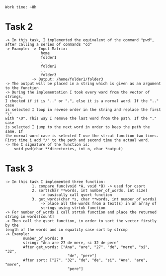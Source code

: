     Work time: ~8h

# Task 2

    -> In this task, I implemented the equivalent of the command "pwd",
    after calling a series of commands "cd"
    -> Example: -> Input Matrix:
                    home
                    folder1
                    .
                    folder2
                    ..
                    folder3
                -> Output: /home/folder1/folder3
    -> The output will be placed in a string which is given as an argument
    to the function
    -> During the implementation I took every word from the vector of strings, 
    I checked if it is ".." or ".", else it is a normal word. If the ".." case
    is selected I loop in revese order in the string and replace the first "\"
    with "\0". This way I remove the last word from the path. If the "." case
    is selected I jump to the next word in order to keep the path the same. If
    the normal word case is selected I use the strcat function two times.
    First time i add "/" to the path and second time the actual word.
    -> The C signature of the function is:
        void pwd(char **directories, int n, char *output)

# Task 3

    -> In this task I implemented three function:
                1. compare_func(void *A, void *B) -> used for qsort 
                2. sort(char **words, int number_of_words, int size) 
                    -> basically call qsort function
                3. get_words(char *s, char **words, int number_of_words)
                    -> place all the words from a text(s) in an array of
                    strings using strtok function
    -> For number_of_words I call strtok function and place the returned 
    string in words[count]
    -> Then call the qsort function, in order to sort the vector firstly by the 
    length of the words and in equality case sort by strcmp
    -> Example: 
            number_of_words: 9
            string: "Ana are 27 de mere, si 32 de pere"
            After get_words: ["Ana", "are", "27", "de", "mere", "si", "32", 
                                "de", "pere"]
            After sort: ["27", "32", "de", "de", "si", "Ana", "are", "mere", 
                                "pere"]
